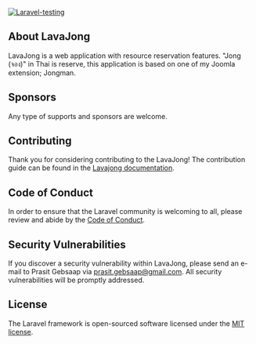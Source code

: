 [![Laravel-testing](https://github.com/soap/lavajong/actions/workflows/laravel-testing.yml/badge.svg)](https://github.com/soap/lavajong/actions/workflows/laravel-testing.yml)

## About LavaJong

LavaJong is a web application with resource reservation features. "Jong (จอง)" in Thai is reserve, this application is based on one of my Joomla extension; Jongman.


## Sponsors
Any type of supports and sponsors are welcome.

## Contributing

Thank you for considering contributing to the LavaJong! The contribution guide can be found in the [Lavajong documentation](https://github.com/soap/lavajong/docs/contributions).

## Code of Conduct

In order to ensure that the Laravel community is welcoming to all, please review and abide by the [Code of Conduct](https://laravel.com/docs/contributions#code-of-conduct).

## Security Vulnerabilities

If you discover a security vulnerability within LavaJong, please send an e-mail to Prasit Gebsaap via [prasit.gebsaap@gmail.com](mailto:prasit.gebsaap@gmail.com). All security vulnerabilities will be promptly addressed.

## License

The Laravel framework is open-sourced software licensed under the [MIT license](https://opensource.org/licenses/MIT).
